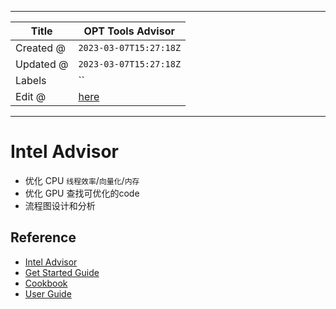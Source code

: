 -----

| Title     | OPT Tools Advisor                                    |
| --------- | ---------------------------------------------------- |
| Created @ | `2023-03-07T15:27:18Z`                               |
| Updated @ | `2023-03-07T15:27:18Z`                               |
| Labels    | \`\`                                                 |
| Edit @    | [here](https://github.com/junxnone/xwiki/issues/217) |

-----

# Intel Advisor

  - 优化 CPU `线程效率`/`向量化`/`内存`
  - 优化 GPU 查找可优化的code
  - 流程图设计和分析

## Reference

  - [Intel
    Advisor](https://www.intel.com/content/www/us/en/developer/tools/oneapi/advisor.html)
  - [Get Started
    Guide](https://www.intel.com/content/www/us/en/develop/documentation/get-started-with-advisor/top.html)
  - [Cookbook](https://www.intel.com/content/www/us/en/develop/documentation/advisor-cookbook/top.html)
  - [User
    Guide](https://www.intel.com/content/www/us/en/develop/documentation/advisor-user-guide/top.html)

